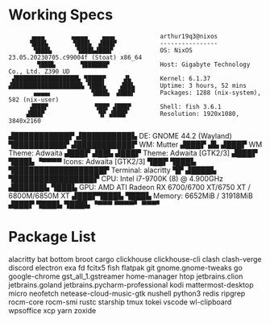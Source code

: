 # Working Specs
          ▗▄▄▄       ▗▄▄▄▄    ▄▄▄▖            arthur19q3@nixos
          ▜███▙       ▜███▙  ▟███▛            ----------------
           ▜███▙       ▜███▙▟███▛             OS: NixOS 23.05.20230705.c99004f (Stoat) x86_64
            ▜███▙       ▜██████▛              Host: Gigabyte Technology Co., Ltd. Z390 UD
     ▟█████████████████▙ ▜████▛     ▟▙        Kernel: 6.1.37
    ▟███████████████████▙ ▜███▙    ▟██▙       Uptime: 3 hours, 52 mins
           ▄▄▄▄▖           ▜███▙  ▟███▛       Packages: 1288 (nix-system), 582 (nix-user)
          ▟███▛             ▜██▛ ▟███▛        Shell: fish 3.6.1
         ▟███▛               ▜▛ ▟███▛         Resolution: 1920x1080, 3840x2160
▟███████████▛                  ▟██████████▙   DE: GNOME 44.2 (Wayland)
▜██████████▛                  ▟███████████▛   WM: Mutter
      ▟███▛ ▟▙               ▟███▛            WM Theme: Adwaita
     ▟███▛ ▟██▙             ▟███▛             Theme: Adwaita [GTK2/3]
    ▟███▛  ▜███▙           ▝▀▀▀▀              Icons: Adwaita [GTK2/3]
    ▜██▛    ▜███▙ ▜██████████████████▛        Terminal: alacritty
     ▜▛     ▟████▙ ▜████████████████▛         CPU: Intel i7-9700K (8) @ 4.900GHz
           ▟██████▙       ▜███▙               GPU: AMD ATI Radeon RX 6700/6700 XT/6750 XT / 6800M/6850M XT
          ▟███▛▜███▙       ▜███▙              Memory: 6652MiB / 31918MiB
         ▟███▛  ▜███▙       ▜███▙
         ▝▀▀▀    ▀▀▀▀▘       ▀▀▀▘

# Package List
  alacritty
  bat
  bottom
  broot
  cargo
  clickhouse
  clickhouse-cli
  clash
  clash-verge
  discord
  electron
  exa
  fd
  fcitx5
  fish
  flatpak
  git
  gnome.gnome-tweaks
  go
  google-chrome
  gst_all_1.gstreamer
  home-manager
  htop
  jetbrains.clion
  jetbrains.goland
  jetbrains.pycharm-professional
  kodi
  mattermost-desktop
  micro
  neofetch
  netease-cloud-music-gtk
  nushell
  python3
  redis
  ripgrep
  rocm-core
  rocm-smi
  rustc
  starship
  tmux
  tokei
  vscode
  wl-clipboard
  wpsoffice
  xcp
  yarn
  zoxide

